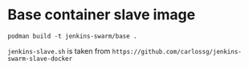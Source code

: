 # Base container slave image

```console
podman build -t jenkins-swarm/base .
```

`jenkins-slave.sh` is taken from `https://github.com/carlossg/jenkins-swarm-slave-docker`

